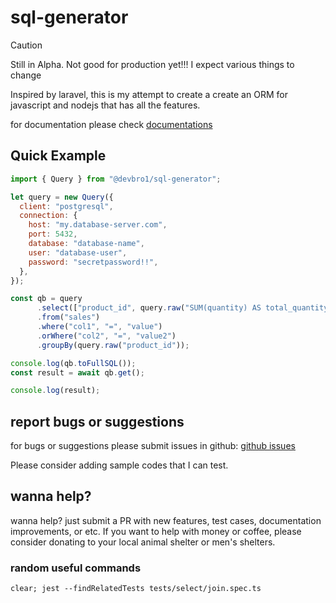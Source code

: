 # sql-generator

> [!CAUTION]
> Still in Alpha. Not good for production yet!!! I expect various things to change

Inspired by laravel, this is my attempt to create a create an ORM for javascript and nodejs that has all the features.

for documentation please check [documentations](https://devbro1.github.io/sql-generator/)


## Quick Example

```javascript
import { Query } from "@devbro1/sql-generator";

let query = new Query({
  client: "postgresql",
  connection: {
    host: "my.database-server.com",
    port: 5432,
    database: "database-name",
    user: "database-user",
    password: "secretpassword!!",
  },
});

const qb = query
      .select(["product_id", query.raw("SUM(quantity) AS total_quantity")])
      .from("sales")
      .where("col1", "=", "value")
      .orWhere("col2", "=", "value2")
      .groupBy(query.raw("product_id"));

console.log(qb.toFullSQL());
const result = await qb.get();

console.log(result);
```


## report bugs or suggestions

for bugs or suggestions please submit issues in github:
[github issues](https://github.com/devbro1/sql-generator/issues)

Please consider adding sample codes that I can test.

## wanna help?

wanna help? just submit a PR with new features, test cases, documentation improvements, or etc.
If you want to help with money or coffee, please consider donating to your local animal shelter or men's shelters.


### random useful commands

```
clear; jest --findRelatedTests tests/select/join.spec.ts
```